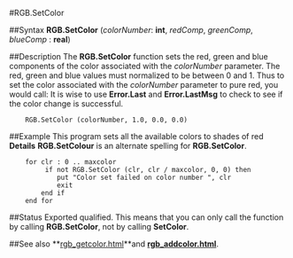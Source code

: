 
#RGB.SetColor

##Syntax
**RGB.SetColor** (*colorNumber*: **int**, *redComp*, *greenComp*, *blueComp* : **real**)



##Description
The **RGB.SetColor** function sets the red, green and blue components of the color associated with the *colorNumber* parameter. The red, green and blue values must normalized to be between 0 and 1. Thus to set the color associated with the *colorNumber* parameter to pure red, you would call:
It is wise to use **Error.Last** and **Error.LastMsg** to check to see if the color change is successful.


        RGB.SetColor (colorNumber, 1.0, 0.0, 0.0)
##Example
This program sets all the available colors to shades of red
**Details** **RGB.SetColour** is an alternate spelling for **RGB.SetColor**.


        for clr : 0 .. maxcolor
             if not RGB.SetColor (clr, clr / maxcolor, 0, 0) then
                put "Color set failed on color number ", clr
                exit
            end if
        end for
##Status
Exported qualified.
This means that you can only call the function by calling **RGB.SetColor**, not by calling **SetColor**.



##See also
**[rgb_getcolor.html](RGB.GetColor)**and **[rgb_addcolor.html](RGB.AddColor)**.


